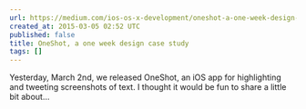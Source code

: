 ```yaml
---
url: https://medium.com/ios-os-x-development/oneshot-a-one-week-design-case-study-e0512bc02343
created_at: 2015-03-05 02:52 UTC
published: false
title: OneShot, a one week design case study
tags: []
---
```


Yesterday, March 2nd, we released OneShot, an iOS app for highlighting and tweeting screenshots of text. I thought it would be fun to share a little bit about…
